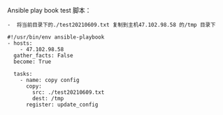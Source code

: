 

Ansible play book test 脚本：

	-  将当前目录下的./test20210609.txt 复制到主机47.102.98.58 的/tmp 目录下

```
#!/usr/bin/env ansible-playbook
- hosts:
    - 47.102.98.58
  gather_facts: False
  become: True

  tasks:
    - name: copy config
      copy:
        src: ./test20210609.txt
        dest: /tmp
      register: update_config
```


